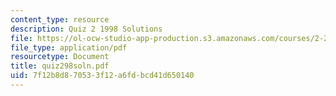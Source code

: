 ```yaml
---
content_type: resource
description: Quiz 2 1998 Solutions
file: https://ol-ocw-studio-app-production.s3.amazonaws.com/courses/2-24-ocean-wave-interaction-with-ships-and-offshore-energy-systems-13-022-spring-2002/7f12b8d870533f12a6fdbcd41d650140_quiz298soln.pdf
file_type: application/pdf
resourcetype: Document
title: quiz298soln.pdf
uid: 7f12b8d8-7053-3f12-a6fd-bcd41d650140
---
```

